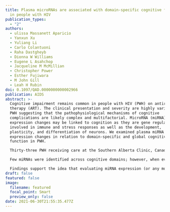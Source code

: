 ```yaml
---
title: Plasma microRNAs are associated with domain-specific cognitive function
  in people with HIV
publication_types:
  - "2"
authors:
  - ulissa Massanett Aparicio
  - Yanxun Xu
  - Yuliang Li
  - Carlo Colantuoni
  - Raha Dastgheyb
  - Dionna W Williams
  - Eugene L Asahchop
  - Jacqueline M McMillian
  - Christopher Power
  - Esther Fujiwara
  - M John Gill
  - Leah H Rubin
doi: 0.1097/QAD.0000000000002966
publication: AIDS
abstract: >-
  Cognitive impairment remains common in people with HIV (PWH) on antiretroviral
  therapy (ART). The clinical presentation and severity are highly variable in
  PWH suggesting that the pathophysiological mechanisms of cognitive
  complications are likely complex and multifactorial. MicroRNA (miRNA)
  expression changes may be linked to cognition as they are gene regulators
  involved in immune and stress responses as well as the development,
  plasticity, and differentiation of neurons. We examined plasma miRNA
  expression changes in relation to domain-specific and global cognitive
  function in PWH.

  Thirty-three PWH receiving care at the Southern Alberta Clinic, Canada completed neuropsychological (NP) testing and blood draw. Plasma miRNA extraction was followed by array hybridization. Random forest analysis was used to identify the top 10 miRNAs upregulated and downregulated in relation to cognition.

  Few miRNAs were identified across cognitive domains; however, when evident a miRNA was only associated with two or three domains. Notably, miR-127–3p was related to learning/memory and miR-485–5p to motor function, miRNAs previously identified in CSF or plasma in Alzheimer's and Parkinson's, respectively. Using miRNET 2.0, a software-platform for understanding the biological relevance of the miRNA-targets (genes) relating to cognition through a network-based approach, we identified genes involved in signaling, cell cycle, and transcription relating to executive function, learning/memory, and language.

  Findings support the idea that evaluating miRNA expression (or any molecular measure) in the context of global NP function might exclude miRNAs that could be important contributors to the domain-specific mechanisms leading to the variable neuropsychiatric outcomes seen in PWH.
draft: false
featured: false
image:
  filename: featured
  focal_point: Smart
  preview_only: false
date: 2021-06-30T21:55:35.477Z
---
```

